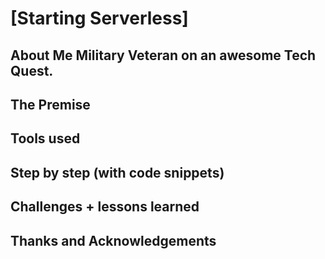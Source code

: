 # [Starting Serverless]

## About Me Military Veteran on an awesome Tech Quest.

## The Premise

## Tools used

## Step by step (with code snippets)

## Challenges + lessons learned

## Thanks and Acknowledgements
